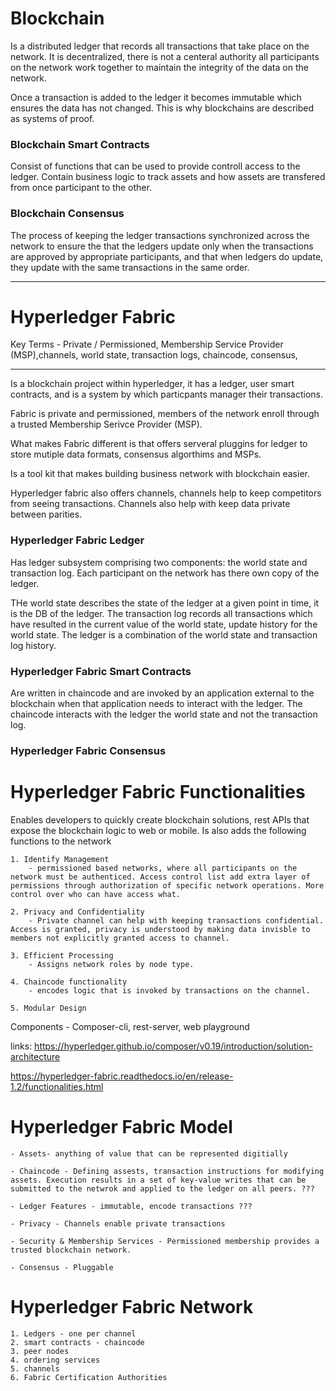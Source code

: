 # Blockchain

Is a distributed ledger that records all transactions that take place on the network.  It is decentralized, there is not a centeral authority all participants on the network work together to maintain the integrity of the data on the network.

Once a transaction is added to the ledger it becomes immutable which ensures the data has not changed.  This is why blockchains are described as systems of proof.

### Blockchain Smart Contracts

Consist of functions that can be used to provide controll access to the ledger.  Contain business logic to track assets and how assets are transfered from once participant to the other.  

### Blockchain Consensus

The process of keeping the ledger transactions synchronized across the network to ensure the that the ledgers update only when the transactions are approved by appropriate participants, and that when ledgers do update, they update with the same transactions in the same order.

------------------------------------------------------------------------

# Hyperledger Fabric

Key Terms - Private / Permissioned, Membership Service Provider (MSP),channels, world state, transaction logs, chaincode, consensus, 

-----------------------------------------------------------------------

Is a blockchain project within hyperledger, it has a ledger, user smart contracts, and is a system by which particpants manager their transactions.

Fabric is private and permissioned, members of the network enroll through a trusted Membership Serivce Provider (MSP).

What makes Fabric different is that offers serveral pluggins for ledger to store mutiple data formats, consensus algorthims and MSPs. 

Is a tool kit that makes building business network with blockchain easier. 

Hyperledger fabric also offers channels, channels help to keep competitors from seeing transactions.  Channels also help with keep data private between parities.  

### Hyperledger Fabric Ledger

Has ledger subsystem comprising two components: the world state and transaction log. Each participant on the network has there own copy of the ledger.  

THe world state describes the state of the ledger at a given point in time, it is the DB of the ledger.  The transaction log records all transactions which have resulted in the current value of the world state, update history for the world state.  The ledger is a combination of the world state and transaction log history.

### Hyperledger Fabric Smart Contracts

Are written in chaincode and are invoked by an application external to the blockchain when that application needs to interact with the ledger. The chaincode interacts with the ledger the world state and not the transaction log.

### Hyperledger Fabric Consensus

# Hyperledger Fabric Functionalities

Enables developers to quickly create blockchain solutions, rest APIs that expose the blockchain logic to web or mobile. Is also adds the following functions to the network

    1. Identify Management
        - permissioned based networks, where all participants on the network must be authenticed. Access control list add extra layer of permissions through authorization of specific network operations. More control over who can have access what.

    2. Privacy and Confidentiality
        - Private channel can help with keeping transactions confidential.  Access is granted, privacy is understood by making data invisble to members not explicitly granted access to channel.

    3. Efficient Processing
        - Assigns network roles by node type. 

    4. Chaincode functionality
        - encodes logic that is invoked by transactions on the channel.

    5. Modular Design

Components - Composer-cli, rest-server, web playground

links: https://hyperledger.github.io/composer/v0.19/introduction/solution-architecture

https://hyperledger-fabric.readthedocs.io/en/release-1.2/functionalities.html

# Hyperledger Fabric Model

    - Assets- anything of value that can be represented digitially

    - Chaincode - Defining assests, transaction instructions for modifying assets. Execution results in a set of key-value writes that can be submitted to the netwrok and applied to the ledger on all peers. ??? 

    - Ledger Features - immutable, encode transactions ???

    - Privacy - Channels enable private transactions

    - Security & Membership Services - Permissioned membership provides a trusted blockchain network.

    - Consensus - Pluggable

# Hyperledger Fabric Network

    1. Ledgers - one per channel
    2. smart contracts - chaincode
    3. peer nodes
    4. ordering services
    5. channels
    6. Fabric Certification Authorities

    


